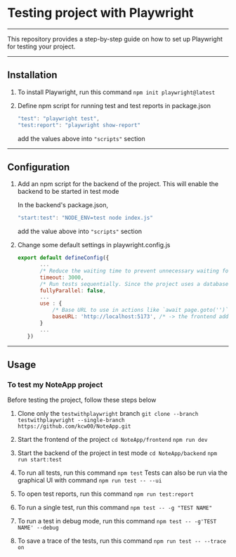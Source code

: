 # Testing project with Playwright

---

This repository provides a step-by-step guide on how to set up Playwright for testing your project.

---

## Installation

1. To install Playwright, run this command
    `npm init playwright@latest`

2. Define npm script for running test and test reports in package.json

    ```javascript
    "test": "playwright test",
    "test:report": "playwright show-report"
    ```

    add the values above into `"scripts"` section

---

## Configuration

1. Add an npm script for the backend of the project. This will enable the backend to be started in test mode

    In the backend's package.json,

    ```javascript
    "start:test": "NODE_ENV=test node index.js"
    ```

    add the value above into `"scripts"` section

2. Change some default settings in playwright.config.js
     ```javascript
     export default defineConfig({
            ...
            /* Reduce the waiting time to prevent unnecessary waiting for failed tests*/
            timeout: 3000,
            /* Run tests sequentially. Since the project uses a database, parallel execution causes problems.*/
            fullyParallel: false, 
            ...
            use : {
                /* Base URL to use in actions like `await page.goto('')`. */
                baseURL: 'http://localhost:5173', /* -> the frontend address */
            }
            ...
        })
     ```
---

## Usage

### To test my NoteApp project
Before testing the project, follow these steps below  
   1. Clone only the `testwithplaywright` branch  `git clone --branch testwithplaywright --single-branch https://github.com/kcw00/NoteApp.git`

   2. Start the frontend of the project  `cd NoteApp/frontend`  `npm run dev`

   3. Start the backend of the project in test mode  `cd NoteApp/backend`  `npm run start:test`


1. To run all tests, run this command `npm test`
    Tests can also be run via the graphical UI with command
        `npm run test -- --ui`
2. To open test reports, run this command 
    `npm run test:report`

3. To run a single test, run this command 
    `npm test -- -g "TEST NAME"`

4. To run a test in debug mode, run this command
    `npm test -- -g'TEST NAME' --debug`

5. To save a trace of the tests, run this command
    `npm run test -- --trace on`

